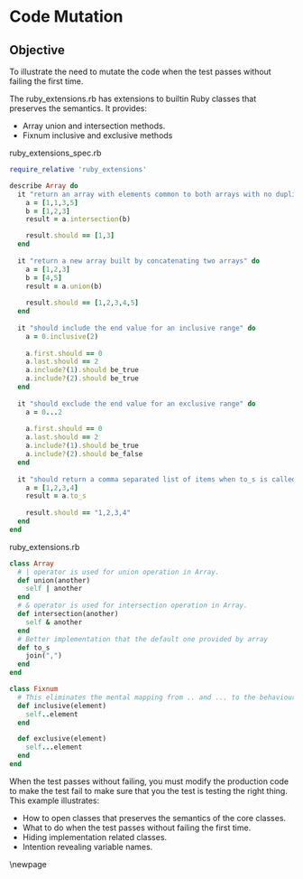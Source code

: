 # Code Mutation #

## Objective ##

To illustrate the need to mutate the code when the test passes without failing the first time.

The ruby_extensions.rb has extensions to builtin Ruby classes that preserves the semantics. It provides:

- Array union and intersection methods. 
- Fixnum inclusive and exclusive methods

ruby_extensions_spec.rb

```ruby
require_relative 'ruby_extensions'

describe Array do
  it "return an array with elements common to both arrays with no duplicates" do
    a = [1,1,3,5]
    b = [1,2,3]
    result = a.intersection(b)

    result.should == [1,3]
  end
  
  it "return a new array built by concatenating two arrays" do
    a = [1,2,3]
    b = [4,5]
    result = a.union(b)
    
    result.should == [1,2,3,4,5]
  end
  
  it "should include the end value for an inclusive range" do
    a = 0.inclusive(2)
    
    a.first.should == 0
    a.last.should == 2
    a.include?(1).should be_true
    a.include?(2).should be_true
  end
  
  it "should exclude the end value for an exclusive range" do
    a = 0...2
    
    a.first.should == 0
    a.last.should == 2
    a.include?(1).should be_true 
    a.include?(2).should be_false
  end
  
  it "should return a comma separated list of items when to_s is called" do
    a = [1,2,3,4]
    result = a.to_s
    
    result.should == "1,2,3,4"
  end
end
```

ruby_extensions.rb

```ruby
class Array  
  # | operator is used for union operation in Array.
  def union(another)  
    self | another  
  end  
  # & operator is used for intersection operation in Array.
  def intersection(another)  
    self & another  
  end  
  # Better implementation that the default one provided by array
  def to_s
    join(",")
  end
end

class Fixnum
  # This eliminates the mental mapping from .. and ... to the behaviour of the methods.
  def inclusive(element)
    self..element
  end

  def exclusive(element)
    self...element
  end
end
```

When the test passes without failing, you must modify the production code to make the test fail to make sure that you the test is testing the right thing. This example illustrates:

- How to open classes that preserves the semantics of the core classes.
- What to do when the test passes without failing the first time.
- Hiding implementation related classes.
- Intention revealing variable names.

\newpage
